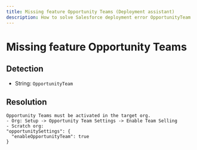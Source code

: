 ```yaml
---
title: Missing feature Opportunity Teams (Deployment assistant)
description: How to solve Salesforce deployment error OpportunityTeam
---
```

<!-- markdownlint-disable MD013 -->
# Missing feature Opportunity Teams

## Detection

- String: `OpportunityTeam`

## Resolution

```shell
Opportunity Teams must be activated in the target org.
- Org: Setup -> Opportunity Team Settings -> Enable Team Selling
- Scratch org:
"opportunitySettings": {
  "enableOpportunityTeam": true
}
```
